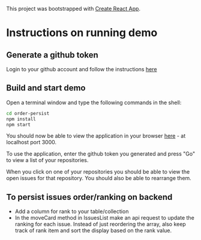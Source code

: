 This project was bootstrapped with [Create React App](https://github.com/facebookincubator/create-react-app).

# Instructions on running demo

## Generate a github token

Login to your github account and follow the instructions [here](https://github.com/settings/tokens/new)

## Build and start demo

Open a terminal window and type the following commands in the shell:

```sh
cd order-persist
npm install
npm start
```

You should now be able to view the application in your browser [here](http://localhost:3000/) - at localhost port 3000.

To use the application, enter the github token you generated and press "Go" to view a list of your repositories.

When you click on one of your repositories you should be able to view the open issues for that repository. You should also be able to rearrange them.

## To persist issues order/ranking on backend

- Add a column for rank to your table/collection
- In the moveCard method in IssuesList make an api request to update the ranking for each issue. Instead of just reordering the array, also keep track of rank item and sort the display based on the rank value. 
